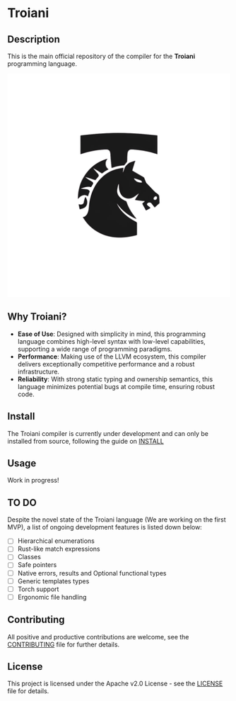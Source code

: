 # Troiani   


## Description

This is the main official repository of the compiler for the **Troiani** programming language. 

<div align="center">
    <img src="./resources/troiani_logo_transparent.png" alt="Troiani Logo" width="512"/>
</div>

## Why Troiani?
- **Ease of Use**: Designed with simplicity in mind, this programming language combines high-level syntax with low-level capabilities, supporting a wide range of programming paradigms.
- **Performance**: Making use of the LLVM ecosystem, this compiler delivers exceptionally competitive performance and a robust infrastructure.
- **Reliability**: With strong static typing and ownership semantics, this language minimizes potential bugs at compile time, ensuring robust code.

## Install

The Troiani compiler is currently under development and can only be installed from source, following the guide on [INSTALL](./INSTALL.md)

## Usage

Work in progress!

## TO DO


Despite the novel state of the Troiani language (We are working on the first MVP), a list of ongoing development features is listed down below:

- [ ] Hierarchical enumerations
- [ ] Rust-like match expressions
- [ ] Classes
- [ ] Safe pointers
- [ ] Native errors, results and Optional functional types
- [ ] Generic templates types
- [ ] Torch support
- [ ] Ergonomic file handling

## Contributing

All positive and productive contributions are welcome, see the [CONTRIBUTING](./CONTRIBUTING.md) file for further details.

## License 

This project is licensed under the Apache v2.0 License - see the [LICENSE](./LICENSE) file for details.
